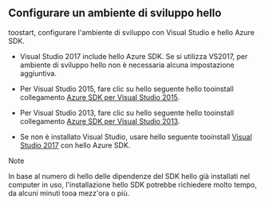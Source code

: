 ## <a name="setupdevenv"></a>Configurare un ambiente di sviluppo hello
toostart, configurare l'ambiente di sviluppo con Visual Studio e hello Azure SDK.

* Visual Studio 2017 include hello Azure SDK. Se si utilizza VS2017, per ambiente di sviluppo hello non è necessaria alcuna impostazione aggiuntiva.
* Per Visual Studio 2015, fare clic su hello seguente hello tooinstall collegamento [Azure SDK per Visual Studio 2015](http://go.microsoft.com/fwlink/?linkid=518003).
* Per Visual Studio 2013, fare clic su hello seguente hello tooinstall collegamento [Azure SDK per Visual Studio 2013](http://go.microsoft.com/fwlink/?LinkID=324322).

* Se non è installato Visual Studio, usare hello seguente tooinstall [Visual Studio 2017](https://www.visualstudio.com/) con hello Azure SDK.

> [!NOTE]
> In base al numero di hello delle dipendenze del SDK hello già installati nel computer in uso, l'installazione hello SDK potrebbe richiedere molto tempo, da alcuni minuti tooa mezz'ora o più.
>
>
